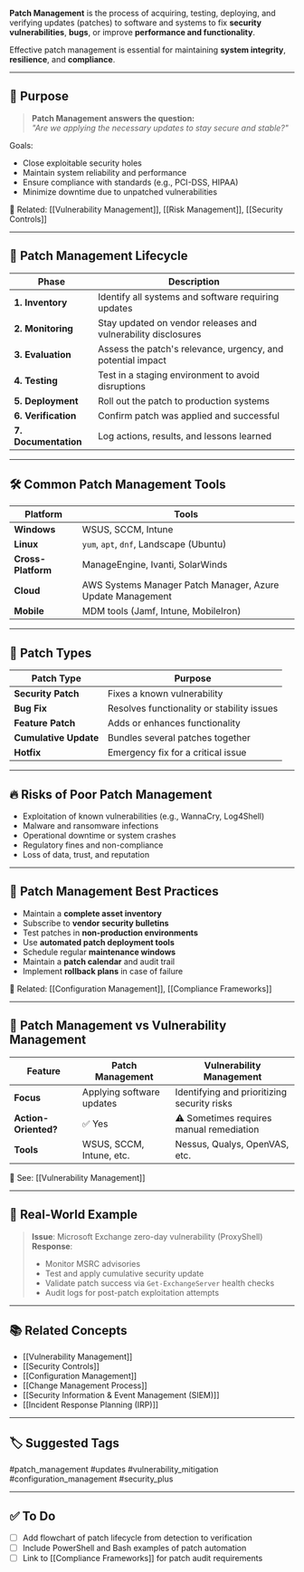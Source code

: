 **Patch Management** is the process of acquiring, testing, deploying, and verifying updates (patches) to software and systems to fix **security vulnerabilities**, **bugs**, or improve **performance and functionality**.

Effective patch management is essential for maintaining **system integrity**, **resilience**, and **compliance**.

---

## 🎯 Purpose

> **Patch Management answers the question:**  
> _"Are we applying the necessary updates to stay secure and stable?"_

Goals:
- Close exploitable security holes
- Maintain system reliability and performance
- Ensure compliance with standards (e.g., PCI-DSS, HIPAA)
- Minimize downtime due to unpatched vulnerabilities

📎 Related: [[Vulnerability Management]], [[Risk Management]], [[Security Controls]]

---

## 🔁 Patch Management Lifecycle

| Phase               | Description                                                   |
|----------------------|---------------------------------------------------------------|
| **1. Inventory**      | Identify all systems and software requiring updates          |
| **2. Monitoring**     | Stay updated on vendor releases and vulnerability disclosures |
| **3. Evaluation**     | Assess the patch's relevance, urgency, and potential impact   |
| **4. Testing**        | Test in a staging environment to avoid disruptions            |
| **5. Deployment**     | Roll out the patch to production systems                      |
| **6. Verification**   | Confirm patch was applied and successful                      |
| **7. Documentation**  | Log actions, results, and lessons learned                     |

---

## 🛠 Common Patch Management Tools

| Platform      | Tools                                     |
|----------------|--------------------------------------------|
| **Windows**    | WSUS, SCCM, Intune                        |
| **Linux**      | `yum`, `apt`, `dnf`, Landscape (Ubuntu)  |
| **Cross-Platform** | ManageEngine, Ivanti, SolarWinds     |
| **Cloud**      | AWS Systems Manager Patch Manager, Azure Update Management |
| **Mobile**     | MDM tools (Jamf, Intune, MobileIron)     |

---

## 🔐 Patch Types

| Patch Type       | Purpose                                         |
|-------------------|-------------------------------------------------|
| **Security Patch**| Fixes a known vulnerability                    |
| **Bug Fix**       | Resolves functionality or stability issues     |
| **Feature Patch** | Adds or enhances functionality                 |
| **Cumulative Update** | Bundles several patches together           |
| **Hotfix**        | Emergency fix for a critical issue             |

---

## 🔥 Risks of Poor Patch Management

- Exploitation of known vulnerabilities (e.g., WannaCry, Log4Shell)
- Malware and ransomware infections
- Operational downtime or system crashes
- Regulatory fines and non-compliance
- Loss of data, trust, and reputation

---

## 🧰 Patch Management Best Practices

- Maintain a **complete asset inventory**
- Subscribe to **vendor security bulletins**
- Test patches in **non-production environments**
- Use **automated patch deployment tools**
- Schedule regular **maintenance windows**
- Maintain a **patch calendar** and audit trail
- Implement **rollback plans** in case of failure

📎 Related: [[Configuration Management]], [[Compliance Frameworks]]

---

## 🧠 Patch Management vs Vulnerability Management

| Feature                  | Patch Management                          | Vulnerability Management                    |
|---------------------------|--------------------------------------------|----------------------------------------------|
| **Focus**                 | Applying software updates                 | Identifying and prioritizing security risks  |
| **Action-Oriented?**      | ✅ Yes                                     | ⚠️ Sometimes requires manual remediation     |
| **Tools**                 | WSUS, SCCM, Intune, etc.                  | Nessus, Qualys, OpenVAS, etc.                |

📎 See: [[Vulnerability Management]]

---

## 🧪 Real-World Example

> **Issue**: Microsoft Exchange zero-day vulnerability (ProxyShell)  
> **Response**:  
> - Monitor MSRC advisories  
> - Test and apply cumulative security update  
> - Validate patch success via `Get-ExchangeServer` health checks  
> - Audit logs for post-patch exploitation attempts

---

## 📚 Related Concepts

- [[Vulnerability Management]]
- [[Security Controls]]
- [[Configuration Management]]
- [[Change Management Process]]
- [[Security Information & Event Management (SIEM)]]
- [[Incident Response Planning (IRP)]]

---

## 🏷 Suggested Tags

#patch_management #updates #vulnerability_mitigation #configuration_management #security_plus

---

## ✅ To Do

- [ ] Add flowchart of patch lifecycle from detection to verification
- [ ] Include PowerShell and Bash examples of patch automation
- [ ] Link to [[Compliance Frameworks]] for patch audit requirements
